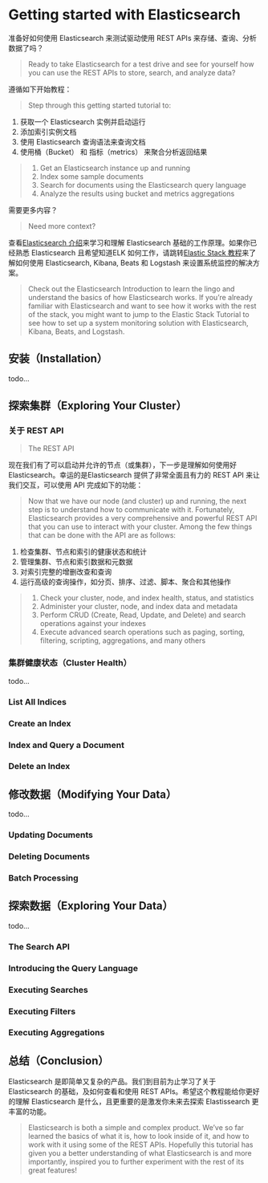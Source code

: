 # Getting started with Elasticsearch

准备好如何使用 Elasticsearch 来测试驱动使用 REST APIs 来存储、查询、分析数据了吗？
>Ready to take Elasticsearch for a test drive and see for yourself how you can use the REST APIs to store, search, and analyze data?

遵循如下开始教程：
>Step through this getting started tutorial to:

1. 获取一个 Elasticsearch 实例并启动运行
2. 添加索引实例文档
3. 使用 Elasticsearch 查询语法来查询文档
4. 使用桶（Bucket） 和 指标（metrics） 来聚合分析返回结果
>1. Get an Elasticsearch instance up and running
>2. Index some sample documents
>3. Search for documents using the Elasticsearch query language
>4. Analyze the results using bucket and metrics aggregations

需要更多内容？
>Need more context?

查看[Elasticsearch 介绍](https://www.elastic.co/guide/en/elasticsearch/reference/current/elasticsearch-intro.html)来学习和理解 Elasticsearch 基础的工作原理。如果你已经熟悉 Elasticsearch 且希望知道ELK 如何工作，请跳转[Elastic Stack 教程](https://www.elastic.co/guide/en/elastic-stack-get-started/7.2/get-started-elastic-stack.html)来了解如何使用 Elasticsearch, Kibana, Beats 和 Logstash 来设置系统监控的解决方案。
>Check out the Elasticsearch Introduction to learn the lingo and understand the basics of how Elasticsearch works. If you’re already familiar with Elasticsearch and want to see how it works with the rest of the stack, you might want to jump to the Elastic Stack Tutorial to see how to set up a system monitoring solution with Elasticsearch, Kibana, Beats, and Logstash.


## 安装（Installation）
todo...

## 探索集群（Exploring Your Cluster）
### 关于 REST API
>The REST API

现在我们有了可以启动并允许的节点（或集群），下一步是理解如何使用好 Elasticsearch。幸运的是Elasticsearch 提供了非常全面且有力的 REST API 来让我们交互，可以使用 API 完成如下的功能：
>Now that we have our node (and cluster) up and running, the next step is to understand how to communicate with it. Fortunately, Elasticsearch provides a very comprehensive and powerful REST API that you can use to interact with your cluster. Among the few things that can be done with the API are as follows:

1. 检查集群、节点和索引的健康状态和统计
2. 管理集群、节点和索引数据和元数据
3. 对索引完整的增删改查和查询
4. 运行高级的查询操作，如分页、排序、过滤、脚本、聚合和其他操作
>1. Check your cluster, node, and index health, status, and statistics
>2. Administer your cluster, node, and index data and metadata
>3. Perform CRUD (Create, Read, Update, and Delete) and search operations against your indexes
>4. Execute advanced search operations such as paging, sorting, filtering, scripting, aggregations, and many others

### 集群健康状态（Cluster Health）
todo...
### List All Indices
### Create an Index
### Index and Query a Document
### Delete an Index

## 修改数据（Modifying Your Data）
todo...
### Updating Documents
### Deleting Documents
### Batch Processing

## 探索数据（Exploring Your Data）
todo...
### The Search API
### Introducing the Query Language
### Executing Searches
### Executing Filters
### Executing Aggregations

## 总结（Conclusion）
Elasticsearch 是即简单又复杂的产品。我们到目前为止学习了关于 Elasticsearch 的基础，及如何查看和使用 REST APIs。希望这个教程能给你更好的理解 Elasticsearch 是什么，且更重要的是激发你未来去探索 Elastissearch 更丰富的功能。
>Elasticsearch is both a simple and complex product. We’ve so far learned the basics of what it is, how to look inside of it, and how to work with it using some of the REST APIs. Hopefully this tutorial has given you a better understanding of what Elasticsearch is and more importantly, inspired you to further experiment with the rest of its great features!